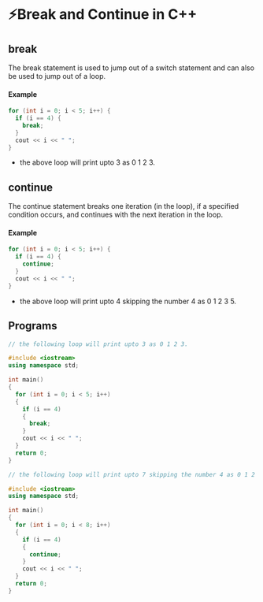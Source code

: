 # ⚡Break and Continue in C++

## break

The break statement is used to jump out of a switch statement and can also be used to jump out of a loop.

#### Example

```cpp
for (int i = 0; i < 5; i++) {
  if (i == 4) {
    break;
  }
  cout << i << " ";
}
```

- the above loop will print upto 3 as 0 1 2 3.

## continue

The continue statement breaks one iteration (in the loop), if a specified condition occurs, and continues with the next iteration in the loop.

#### Example

```cpp
for (int i = 0; i < 5; i++) {
  if (i == 4) {
    continue;
  }
  cout << i << " ";
}
```

- the above loop will print upto 4 skipping the number 4 as 0 1 2 3 5.

## Programs

```cpp
// the following loop will print upto 3 as 0 1 2 3.

#include <iostream>
using namespace std;

int main()
{
  for (int i = 0; i < 5; i++)
  {
    if (i == 4)
    {
      break;
    }
    cout << i << " ";
  }
  return 0;
}
```

```cpp
// the following loop will print upto 7 skipping the number 4 as 0 1 2 3 5 6 7.

#include <iostream>
using namespace std;

int main()
{
  for (int i = 0; i < 8; i++)
  {
    if (i == 4)
    {
      continue;
    }
    cout << i << " ";
  }
  return 0;
}
```
